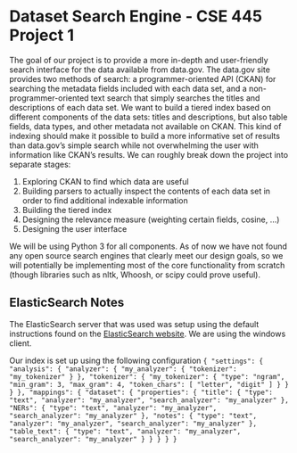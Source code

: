 # Dataset Search Engine - CSE 445 Project 1
The goal of our project is to provide a more in-depth and user-friendly search interface for the data available from data.gov. The data.gov site provides two methods of search: a programmer-oriented API (CKAN) for searching the metadata fields included with each data set, and a non-programmer-oriented text search that simply searches the titles and descriptions of each data set.
We want to build a tiered index based on different components of the data sets: titles and descriptions, but also table fields, data types, and other metadata not available on CKAN. This kind of indexing should make it possible to build a more informative set of results than data.gov’s simple search while not overwhelming the user with information like CKAN’s results.
We can roughly break down the project into separate stages:

1. Exploring CKAN to find which data are useful
2. Building parsers to actually inspect the contents of each data set in order to find additional indexable information
3. Building the tiered index
4. Designing the relevance measure (weighting certain fields, cosine, …)
5. Designing the user interface

We will be using Python 3 for all components. As of now we have not found any open source search engines that clearly meet our design goals, so we will potentially be implementing most of the core functionality from scratch (though libraries such as nltk, Whoosh, or scipy could prove useful).

## ElasticSearch Notes
The ElasticSearch server that was used was setup using the default instructions found on the [ElasticSearch website](https://www.elastic.co/guide/en/elasticsearch/reference/current/index.html). We are using the windows client.

Our index is set up using the following configuration
`
{
	"settings": {
		"analysis": {
			"analyzer": {
				"my_analyzer": {
					"tokenizer": "my_tokenizer"
				}
			},
			"tokenizer": {
				"my_tokenizer": {
					"type": "ngram",
					"min_gram": 3,
					"max_gram": 4,
					"token_chars": [
						"letter",
						"digit"
					]
				}
			}
		}
	},
	"mappings": {
		"dataset": {
			"properties": {
				"title": {
					"type": "text",
					"analyzer": "my_analyzer",
					"search_analyzer": "my_analyzer"
				},
				"NERs": {
					"type": "text",
					"analyzer": "my_analyzer",
					"search_analyzer": "my_analyzer"
				},
				"notes": {
					"type": "text",
					"analyzer": "my_analyzer",
					"search_analyzer": "my_analyzer"
				},
				"table_text": {
					"type": "text",
					"analyzer": "my_analyzer",
					"search_analyzer": "my_analyzer"
				}
			}
		}
	}
}
`
